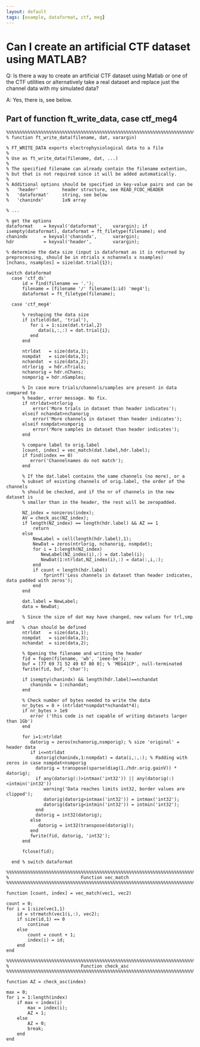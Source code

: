 ```yaml
---
layout: default
tags: [example, dataformat, ctf, meg]
---
```


# Can I create an artificial CTF dataset using MATLAB?

Q: Is there a way to create an artificial CTF dataset using Matlab or one of the CTF utilities or alternatively take a real dataset and replace just the channel data with my simulated data?

A: Yes, there is, see below.

##  Part of function ft_write_data, case ctf_meg4 

	
	%%%%%%%%%%%%%%%%%%%%%%%%%%%%%%%%%%%%%%%%%%%%%%%%%%%%%%%%%%%%%%%%%%%%%%%%%%%%%%
	% function ft_write_data(filename, dat, varargin)
	
	% FT_WRITE_DATA exports electrophysiological data to a file
	%
	% Use as ft_write_data(filename, dat, ...)
	%
	% The specified filename can already contain the filename extention,
	% but that is not required since it will be added automatically.
	%
	% Additional options should be specified in key-value pairs and can be
	%   'header'         header structure, see READ_FCDC_HEADER
	%   'dataformat'     string, see below
	%   'chanindx'       1xN array
	
	% ...
	
	% get the options
	dataformat    = keyval('dataformat',    varargin); if isempty(dataformat), dataformat = ft_filetype(filename); end
	chanindx      = keyval('chanindx',      varargin);
	hdr           = keyval('header',        varargin);
	
	% determine the data size (input is dataformat as it is returned by preprocessing, should be in ntrials x nchannels x nsamples)
	[nchans, nsamples] = size(dat.trial{1});
	
	switch dataformat
	  case 'ctf_ds'
	      id = find(filename == '.');
	      filename = [filename '/' filename(1:id) 'meg4'];
	      dataformat = ft_filetype(filename);
	        
	  case 'ctf_meg4'  
	
	      % reshaping the data size
	      if isfield(dat, 'trial'), 
	         for i = 1:size(dat.trial,2)
	            data(i,:,:) = dat.trial{i};
	         end
	      end
	
	      ntrldat   = size(data,1);
	      nsmpdat   = size(data,3);
	      nchandat  = size(data,2);
	      ntrlorig  = hdr.nTrials;
	      nchanorig = hdr.nChans;
	      nsmporig = hdr.nSamples;
	    
	      % In case more trials/channels/samples are present in data compared to
	      % header, error message. No fix.
	      if ntrldat>ntrlorig
	          error('More trials in dataset than header indicates');
	      elseif nchandat>nchanorig
	          error('More channels in dataset than header indicates');
	      elseif nsmpdat>nsmporig
	          error('More samples in dataset than header indicates');
	      end
	    
	      % compare label to orig.label
	      [count, index] = vec_match(dat.label,hdr.label);
	      if find(index == 0)
	         error('Channelnames do not match');    
	      end
	    
	      % If the dat.label contains the same channels (no more), or a
	      % subset of existing channels of orig.label, the order of the channels
	      % should be checked, and if the nr of channels in the new dataset is
	      % smaller than in the header, the rest will be zeropadded.
	    
	      NZ_index = nonzeros(index);
	      AV = check_asc(NZ_index);
	      if length(NZ_index) == length(hdr.label) && AZ == 1
	          return
	      else
	          NewLabel = cell(length(hdr.label),1);
	          NewDat = zeros(ntrlorig, nchanorig, nsmpdat); 
	          for i = 1:length(NZ_index)
	             NewLabel(NZ_index(i),:) = dat.label(i);
	             NewDat(1:ntrldat,NZ_index(i),:) = data(:,i,:);
	          end
	          if count < length(hdr.label)
	              fprintf('Less channels in dataset than header indicates, data padded with zeros');
	          end
	      end
	    
	      dat.label = NewLabel;
	      data = NewDat;
	    
	      % Since the size of dat may have changed, new values for trl,smp and
	      % chan should be defined
	      ntrldat   = size(data,1);
	      nsmpdat   = size(data,3);
	      nchandat  = size(data,2);
	    
	      % Opening the filename and writing the header
	      fid = fopen(filename, 'wb', 'ieee-be');
	      buf = [77 69 71 52 49 67 80 0]; % 'MEG41CP', null-terminated
	      fwrite(fid, buf, 'char');
	
	      if isempty(chanindx) && length(hdr.label)==nchandat
	         chanindx = 1:nchandat;
	      end
	
	      % Check number of bytes needed to write the data
	      nr_bytes = 8 + (ntrldat*nsmpdat*nchandat*4);
	      if nr_bytes > 1e9
	         error ('this code is not capable of writing datasets larger than 1Gb')
	      end
	
	      for i=1:ntrldat
	         datorig = zeros(nchanorig,nsmporig); % size 'original' = header data
	         if i<=ntrldat
	           datorig(chanindx,1:nsmpdat) = data(i,:,:); % Padding with zeros in case nsmpdat<nsmporig
	           datorig = transpose(sparse(diag(1./hdr.orig.gainV)) * datorig);
	           if any(datorig(:)>intmax('int32')) || any(datorig(:)<intmin('int32'))
	              warning('Data reaches limits int32, border values are clipped');
	              datorig(datorig>intmax('int32')) = intmax('int32');
	              datorig(datorig<intmin('int32')) = intmin('int32');
	           end
	           datorig = int32(datorig);
	         else
	            datorig = int32(transpose(datorig));
	         end
	         fwrite(fid, datorig, 'int32');
	      end
	
	      fclose(fid);
	      
	  end % switch dataformat
	
	%%%%%%%%%%%%%%%%%%%%%%%%%%%%%%%%%%%%%%%%%%%%%%%%%%%%%%%%%%%%%%%%%%%%%%%%%%%
	%                           Function vec_match
	%%%%%%%%%%%%%%%%%%%%%%%%%%%%%%%%%%%%%%%%%%%%%%%%%%%%%%%%%%%%%%%%%%%%%%%%%%%
	
	function [count, index] = vec_match(vec1, vec2)
	
	count = 0;
	for i = 1:size(vec1,1)
	    id = strmatch(vec1(i,:), vec2);
	    if size(id,1) == 0
	        continue
	    else 
	        count = count + 1;
	        index(i) = id;
	    end
	end
	
	%%%%%%%%%%%%%%%%%%%%%%%%%%%%%%%%%%%%%%%%%%%%%%%%%%%%%%%%%%%%%%%%%%%%%%%%%%%
	%                           Function check_asc
	%%%%%%%%%%%%%%%%%%%%%%%%%%%%%%%%%%%%%%%%%%%%%%%%%%%%%%%%%%%%%%%%%%%%%%%%%%%
	
	function AZ = check_asc(index)
	
	max = 0;
	for i = 1:length(index)
	    if max < index(i)
	        max = index(i);
	        AZ = 1;
	    else 
	        AZ = 0;
	        break;
	    end
	end

